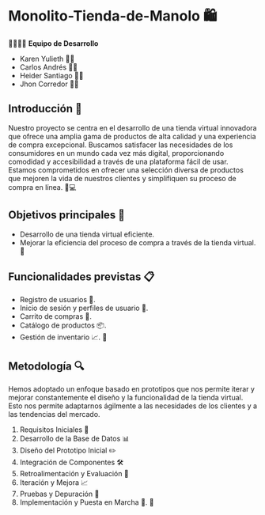 # Monolito-Tienda-de-Manolo 🛍️

👩‍💻👨‍💻 **Equipo de Desarrollo**
- Karen Yulieth 👩‍💼
- Carlos Andrés 👨‍💼
- Heider Santiago 👨‍💼
- Jhon Corredor 👨‍💼

## Introducción 🚀

Nuestro proyecto se centra en el desarrollo de una tienda virtual innovadora que ofrece una amplia gama de productos de alta calidad y una experiencia de compra excepcional. Buscamos satisfacer las necesidades de los consumidores en un mundo cada vez más digital, proporcionando comodidad y accesibilidad a través de una plataforma fácil de usar. Estamos comprometidos en ofrecer una selección diversa de productos que mejoren la vida de nuestros clientes y simplifiquen su proceso de compra en línea.​ 🛒💻

## Objetivos principales 🎯

- Desarrollo de una tienda virtual eficiente.
- Mejorar la eficiencia del proceso de compra a través de la tienda virtual. 🚀

## Funcionalidades previstas 📋

- Registro de usuarios 📝.
- Inicio de sesión y perfiles de usuario 🔐.
- Carrito de compras 🛒.
- Catálogo de productos 📦.
- Gestión de inventario 📈. 👤

## Metodología 🔍

Hemos adoptado un enfoque basado en prototipos que nos permite iterar y mejorar constantemente el diseño y la funcionalidad de la tienda virtual. Esto nos permite adaptarnos ágilmente a las necesidades de los clientes y a las tendencias del mercado.

1. Requisitos Iniciales 📑
2. Desarrollo de la Base de Datos 📊
3. Diseño del Prototipo Inicial ✏️
4. Integración de Componentes 🛠️
5. Retroalimentación y Evaluación 🔄
6. Iteración y Mejora 📈
7. Pruebas y Depuración 🧪
8. Implementación y Puesta en Marcha 🚀. 🏁
